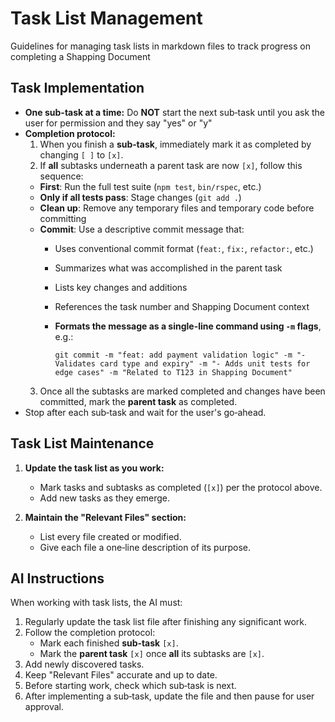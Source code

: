 # Task List Management

Guidelines for managing task lists in markdown files to track progress on completing a Shapping Document

## Task Implementation
- **One sub-task at a time:** Do **NOT** start the next sub‑task until you ask the user for permission and they say "yes" or "y"
- **Completion protocol:**
  1. When you finish a **sub‑task**, immediately mark it as completed by changing `[ ]` to `[x]`.
  2. If **all** subtasks underneath a parent task are now `[x]`, follow this sequence:
    - **First**: Run the full test suite (`npm test`, `bin/rspec`, etc.)
    - **Only if all tests pass**: Stage changes (`git add .`)
    - **Clean up**: Remove any temporary files and temporary code before committing
    - **Commit**: Use a descriptive commit message that:
      - Uses conventional commit format (`feat:`, `fix:`, `refactor:`, etc.)
      - Summarizes what was accomplished in the parent task
      - Lists key changes and additions
      - References the task number and Shapping Document context
      - **Formats the message as a single-line command using `-m` flags**, e.g.:

        ```
        git commit -m "feat: add payment validation logic" -m "- Validates card type and expiry" -m "- Adds unit tests for edge cases" -m "Related to T123 in Shapping Document"
        ```
  3. Once all the subtasks are marked completed and changes have been committed, mark the **parent task** as completed.
- Stop after each sub‑task and wait for the user's go‑ahead.

## Task List Maintenance

1. **Update the task list as you work:**
   - Mark tasks and subtasks as completed (`[x]`) per the protocol above.
   - Add new tasks as they emerge.

2. **Maintain the "Relevant Files" section:**
   - List every file created or modified.
   - Give each file a one‑line description of its purpose.

## AI Instructions

When working with task lists, the AI must:

1. Regularly update the task list file after finishing any significant work.
2. Follow the completion protocol:
   - Mark each finished **sub‑task** `[x]`.
   - Mark the **parent task** `[x]` once **all** its subtasks are `[x]`.
3. Add newly discovered tasks.
4. Keep "Relevant Files" accurate and up to date.
5. Before starting work, check which sub‑task is next.
6. After implementing a sub‑task, update the file and then pause for user approval.